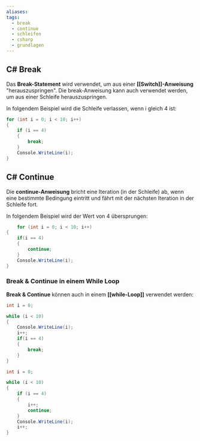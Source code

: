 ```yaml
---
aliases: 
tags:
  - break
  - continue
  - schleifen
  - csharp
  - grundlagen
---
```

## C# Break

Das **Break-Statement** wird verwendet, um aus einer **[[Switch]]-Anweisung** "herauszuspringen".
Die break-Anweisung kann auch verwendet werden, um aus einer Schleife herauszuspringen.

In folgendem Beispiel wird die Schleife verlassen, wenn i gleich 4 ist:

```csharp
for (int i = 0; i < 10; i++)
{
	if (i == 4)
	{
		break;
	}
	Console.WriteLine(i);
}
```


## C# Continue

Die **continue-Anweisung** bricht eine Iteration (in der Schleife) ab, wenn eine bestimmte Bedingung eintritt und fährt mit der nächsten Iteration in der Schleife fort.

In folgendem Beispiel wird der Wert von 4 übersprungen:

```csharp
	for (int i = 0; i < 10; i++)
{
	if(i == 4)
	{
		continue;
	}
	Console.WriteLine(i);
}
```


### Break & Continue in einem While Loop

**Break & Continue** können auch in einem **[[while-Loop]]** verwendet werden:

```csharp
int i = 0;

while (i < 10)
{
	Console.WriteLine(i);
	i++;
	if(i == 4)
	{
		break;
	}
}
```


```csharp
int i = 0;

while (i < 10)
{
	if (i == 4)
	{
		i++;
		continue;
	}
	Console.WriteLine(i);
	i++;
}
```